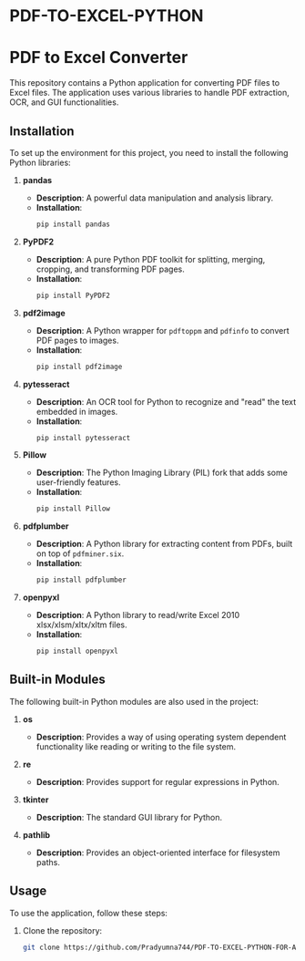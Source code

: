 # PDF-TO-EXCEL-PYTHON

 # PDF to Excel Converter

This repository contains a Python application for converting PDF files to Excel files. The application uses various libraries to handle PDF extraction, OCR, and GUI functionalities.

## Installation

To set up the environment for this project, you need to install the following Python libraries:

1. **pandas**
   - **Description**: A powerful data manipulation and analysis library.
   - **Installation**:
     ```sh
     pip install pandas
     ```

2. **PyPDF2**
   - **Description**: A pure Python PDF toolkit for splitting, merging, cropping, and transforming PDF pages.
   - **Installation**:
     ```sh
     pip install PyPDF2
     ```

3. **pdf2image**
   - **Description**: A Python wrapper for `pdftoppm` and `pdfinfo` to convert PDF pages to images.
   - **Installation**:
     ```sh
     pip install pdf2image
     ```

4. **pytesseract**
   - **Description**: An OCR tool for Python to recognize and "read" the text embedded in images.
   - **Installation**:
     ```sh
     pip install pytesseract
     ```

5. **Pillow**
   - **Description**: The Python Imaging Library (PIL) fork that adds some user-friendly features.
   - **Installation**:
     ```sh
     pip install Pillow
     ```

6. **pdfplumber**
   - **Description**: A Python library for extracting content from PDFs, built on top of `pdfminer.six`.
   - **Installation**:
     ```sh
     pip install pdfplumber
     ```

7. **openpyxl**
   - **Description**: A Python library to read/write Excel 2010 xlsx/xlsm/xltx/xltm files.
   - **Installation**:
     ```sh
     pip install openpyxl
     ```

## Built-in Modules

The following built-in Python modules are also used in the project:

1. **os**
   - **Description**: Provides a way of using operating system dependent functionality like reading or writing to the file system.

2. **re**
   - **Description**: Provides support for regular expressions in Python.

3. **tkinter**
   - **Description**: The standard GUI library for Python.

4. **pathlib**
   - **Description**: Provides an object-oriented interface for filesystem paths.

## Usage

To use the application, follow these steps:

1. Clone the repository:
   ```sh
   git clone https://github.com/Pradyumna744/PDF-TO-EXCEL-PYTHON-FOR-ADVICE-LETTERS.git
